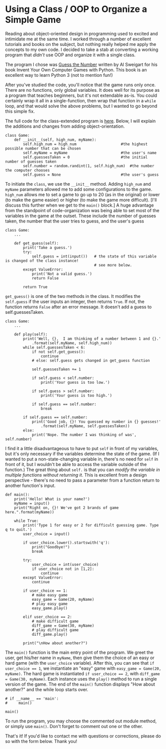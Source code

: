 # Using a Class / OOP to Organize a Simple Game

Reading about object-oriented design in programming used to excited and intimidate me at the same time. I worked through a number of excellent tutorials and books on the subject, but nothing really helped me apply the concepts to my own code. I decided to take a stab at converting a working program that *didn't* use OOP and organize it with a single class. 

The program I chose was [Guess the Number](https://inventwithpython.com/chapter4.html) written by Al Sweigart for his book Invent Your Own Computer Games with Python. This book is an excellent way to learn Python 3 (not to mention fun!) 

After you've studied the code, you'll notice that the game runs only once. There are no functions, only global variables. It does well for its purpose as a program that teaches beginners, but it's not extendable as-is. You could certainly wrap it all in a single-function, then wrap that function in a `while` loop, and that would solve the above problems, but I wanted to go beyond this simple fix.

The full code for the class-extended program is [here](https://github.com/scraggo/Python-Small-Projects/blob/master/number-guess-oop.py). Below, I will explain the additions and changes from adding object-orientation.

```
class Game:
    def __init__(self, high_num, myName):
        self.high_num = high_num                    #the highest possible number that can be chosen
        self.myName = myName                        #the user's name
        self.guessesTaken = 0                       #the initial number of guesses taken
        self.number = random.randint(1, self.high_num)  #the number the computer chooses
        self.guess = None                           #the user's guess
```
To initiate the `class`, we use the `__init__` method. Adding `high_num` and `myName` parameters allowed me to add some configurations to the game. `high_num` allows me to set a game to go up to 20 (as in the original) or lower (to make the game easier) or higher (to make the game more difficult). [I'll discuss this further when we get to the `main()` block.] A huge advantage from the standpoint of code-organization was being able to set most of the variables in the game at the outset. These include the number of guesses taken, the number that the user tries to guess, and the user's guess

```
class Game:
    ...

    def get_guess(self):
        print('Take a guess.')
        try:
            self.guess = int(input())   # the state of this variable is changed of the class instance! 
                                        # see more below.
        except ValueError:
            print('Not a valid guess.')
            return False
            
        return True
```

`get_guess()` is one of the two methods in the class. It modifies the `self.guess` if the user inputs an integer, then returns `True`. If not, the function returns `False` after an error message. It doesn't add a guess to self.guessesTaken.

```
class Game:
    ...

    def play(self):
        print('Well, {},  I am thinking of a number between 1 and {}.'
            .format(self.myName, self.high_num))
        while self.guessesTaken < 6:
            if not self.get_guess():
                continue
            # else: self.guess gets changed in get_guess function

            self.guessesTaken += 1
        
            if self.guess < self.number:
                print('Your guess is too low.')
        
            if self.guess > self.number:
                print('Your guess is too high.')
        
            if self.guess == self.number:
                break

        if self.guess == self.number:
            print('Good job, {}! You guessed my number in {} guesses!'
                .format(self.myName, self.guessesTaken))
        else:
            print('Nope. The number I was thinking of was', self.number)
```
I find it a little disadvantageous to have to put `self` in front of my variables, but it's only necessary if the variables determine the state of the game. (If I wanted to put a non-state-changing variable in, there's no need for `self` in front of it, but I wouldn't be able to access the variable outside of the function.) The great thing about `self.` is that you can *modify the variable in multiple functions without returning it*. This is excellent from a design perspective - there's no need to pass a parameter from a function return to another function's input. 

```
def main():
    print('Hello! What is your name?')
    myName = input()
    print("Right on, {}! We've got 2 brands of game here.".format(myName))

    while True:
        print('Type 1 for easy or 2 for difficult guessing game. Type q to quit.')
        user_choice = input()

        if user_choice.lower().startswith('q'):
            print("Goodbye!")
            break

        try:
            user_choice = int(user_choice)
            if user_choice not in [1,2]:
                continue
        except ValueError:
            continue

        if user_choice == 1:
            # make easy game
            easy_game = Game(20, myName)
            # play easy game
            easy_game.play()
            
        elif user_choice == 2:
            # make difficult game
            diff_game = Game(30, myName)
            # play difficult game
            diff_game.play()

        print("\nHow about another?")
```

The `main()` function is the main entry point of the program. We greet the user, get his/her name in `myName`, then give them the choice of an easy or hard game (with the `user_choice` variable). After this, you can see that `if user_choice == 1`, we instantiate an "easy" game with `easy_game = Game(20, myName)`. The hard game is instantiated `if user_choice == 2`, with `diff_game = Game(30, myName)`. Each instance uses the `play()` method to run a single version of the game. The end of the `main()` function displays "How about another?" and the while loop starts over.

```
# if __name__ == 'main':
#     main()

main()
```

To run the program, you may choose the commented out module method, or simply use `main()`. Don't forget to comment out one or the other.

That's it! If you'd like to contact me with questions or corrections, please do so with the form below. Thank you!
